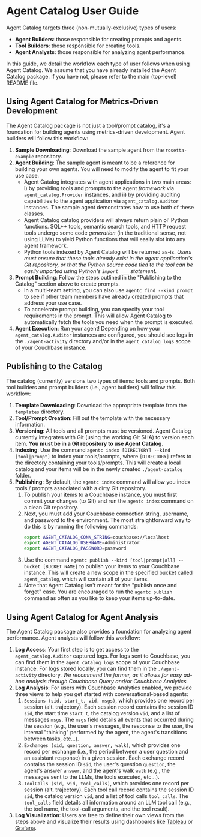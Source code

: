 # Agent Catalog User Guide

Agent Catalog targets three (non-mutually-exclusive) types of users:

- **Agent Builders**: those responsible for creating prompts and agents.
- **Tool Builders**: those responsible for creating tools.
- **Agent Analysts**: those responsible for analyzing agent performance.

In this guide, we detail the workflow each type of user follows when using Agent Catalog.
We assume that you have already installed the Agent Catalog package. If you have not, please refer to the main (top-level)
README file.

## Using Agent Catalog for Metrics-Driven Development

The Agent Catalog package is not just a tool/prompt catalog, it's a foundation for building agents using metrics-driven
development. Agent builders will follow this workflow:

1. **Sample Downloading**: Download the sample agent from the `rosetta-example` repository.
2. **Agent Building**: The sample agent is meant to be a reference for building your own agents. You will need to
   modify the agent to fit your use case.
    - Agent Catalog integrates with agent applications in two main areas: i) by providing tools and prompts to the agent
      _framework_ via `agent_catalog.Provider` instances, and ii) by providing auditing capabilities to the agent application
      via `agent_catalog.Auditor` instances. The sample agent demonstrates how to use both of these classes.
    - Agent Catalog catalog providers will always return plain ol' Python functions. SQL++ tools, semantic search tools, and
      HTTP request tools undergo some code _generation_ (in the traditional sense, not using LLMs) to yield Python
      functions that will easily slot into any agent framework.
    - Python tools indexed by Agent Catalog will be returned as-is. _Users must ensure that these tools already exist in the
      agent application's Git repository, or that the Python source code tied to the tool can be easily imported using
      Python's `import ___` statement._
3. **Prompt Building**: Follow the steps outlined in the "Publishing to the Catalog" section above to create prompts.
    - In a multi-team setting, you can also use `agentc find --kind prompt` to see if other team members have already
      created prompts that address your use case.
    - To accelerate prompt building, you can specify your tool requirements in the prompt. This will allow Agent Catalog to
      automatically fetch the tools you need when the prompt is executed.
4. **Agent Execution**: Run your agent! Depending on how your `agent_catalog.Auditor` instances are configured, you should
   see logs in the `./agent-activity` directory and/or in the `agent_catalog_logs` scope of your Couchbase instance.


## Publishing to the Catalog

The catalog (currently) versions two types of items: tools and prompts.
Both tool builders and prompt builders (i.e., agent builders) will follow this workflow:

1. **Template Downloading**: Download the appropriate template from the `templates` directory.
2. **Tool/Prompt Creation**: Fill out the template with the necessary information.
3. **Versioning**: All tools and all prompts must be versioned. Agent Catalog currently integrates with Git (using the
   working Git SHA) to version each item. **You must be in a Git repository to use Agent Catalog.**
4. **Indexing**: Use the command `agentc index [DIRECTORY] --kind [tool|prompt]` to index your tools/prompts, where
   `[DIRECTORY]` refers to the directory containing your tools/prompts. This will create a local catalog and your items
   will be in the newly created `./agent-catalog` folder.
5. **Publishing**: By default, the `agentc index` command will allow you index tools / prompts associated with a dirty
   Git repository.
    1. To publish your items to a Couchbase instance, you must first commit your changes (to Git) and run the
       `agentc index` command on a clean Git repository.
    2. Next, you must add your Couchbase connection string, username, and password to the environment. The most
       straightforward way to do this is by running the following commands:
       ```bash
       export AGENT_CATALOG_CONN_STRING=couchbase://localhost
       export AGENT_CATALOG_USERNAME=Administrator
       export AGENT_CATALOG_PASSWORD=password
       ```
    3. Use the command `agentc publish --kind [tool|prompt|all] --bucket [BUCKET_NAME]` to publish your items to your
       Couchbase instance. This will create a new scope in the specified bucket called `agent_catalog`, which will
       contain all of your items.
    4. Note that Agent Catalog isn't meant for the "publish once and forget" case. You are encouraged to run the
       `agentc publish` command as often as you like to keep your items up-to-date.

## Using Agent Catalog for Agent Analysis

The Agent Catalog package also provides a foundation for analyzing agent performance. Agent analysts will follow this
workflow:

1. **Log Access**: Your first step is to get access to the `agent_catalog.Auditor` captured logs. For logs sent to Couchbase,
   you can find them in the `agent_catalog_logs` scope of your Couchbase instance. For logs stored locally, you can find them
   in the `./agent-activity` directory. _We recommend the former, as it allows for easy ad-hoc analysis through
   Couchbase Query and/or Couchbase Analytics._
2. **Log Analysis**: For users with Couchbase Analytics enabled, we provide three views to help you get started with
   conversational-based agents:
    1. `Sessions (sid, start_t, vid, msgs)`, which provides one record per session (alt. trajectory). Each session
       record contains the session ID `sid`, the start time `start_t`, the catalog version `vid`, and a list of messages
       `msgs`. The `msgs` field details all events that occurred during the session (e.g., the user's messages, the
       response to the user, the internal "thinking" performed by the agent, the agent's transitions between tasks,
       etc...).
    2. `Exchanges (sid, question, answer, walk)`, which provides one record per exchange (i.e., the period between a
       user question and an assistant response) in a given session. Each exchange record contains the session ID `sid`,
       the user's question `question`, the agent's answer `answer`, and the agent's walk `walk` (e.g., the messages sent
       to the LLMs, the tools executed, etc...).
   3. `ToolCalls (sid, vid, tool_calls)`, which provides one record per session (alt. trajectory). Each tool call
      record contains the session ID `sid`, the catalog version `vid`, and a list of tool calls `tool_calls`. The
      `tool_calls` field details all information around an LLM tool call (e.g., the tool name, the tool-call arguments,
      and the tool result).
3. **Log Visualization**: Users are free to define their own views from the steps above and visualize their results
   using dashboards like [Tableau](https://exchange.tableau.com/en-us/products/627) or
   [Grafana](https://developer.couchbase.com/grafana-dashboards).
